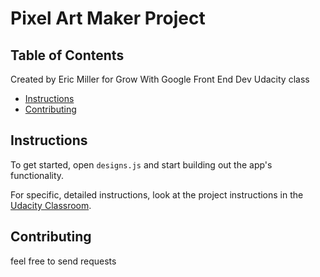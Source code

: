 # Pixel Art Maker Project

## Table of Contents

Created by Eric Miller for Grow With Google Front End Dev Udacity class

* [Instructions](#instructions)
* [Contributing](#contributing)

## Instructions

To get started, open `designs.js` and start building out the app's functionality.

For specific, detailed instructions, look at the project instructions in the [Udacity Classroom](https://classroom.udacity.com/me).

## Contributing

feel free to send requests

